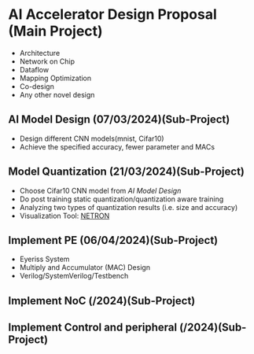 # AI Accelerator Design Proposal (Main Project)
- Architecture  
- Network on Chip  
- Dataflow  
- Mapping Optimization  
- Co-design  
- Any other novel design  

## AI Model Design (07/03/2024)(Sub-Project)
- Design different CNN models(mnist, Cifar10)   
- Achieve the specified accuracy, fewer parameter and MACs  

## Model Quantization (21/03/2024)(Sub-Project)
- Choose Cifar10 CNN model from *AI Model Design*   
- Do post training static quantization/quantization aware training    
- Analyzing two types of quantization results (i.e. size and accuracy)   
- Visualization Tool: [NETRON](https://netron.app/)  

## Implement PE (06/04/2024)(Sub-Project)
- Eyeriss System
- Multiply and Accumulator (MAC) Design  
- Verilog/SystemVerilog/Testbench  

## Implement NoC (/2024)(Sub-Project)



## Implement Control and peripheral (/2024)(Sub-Project)




